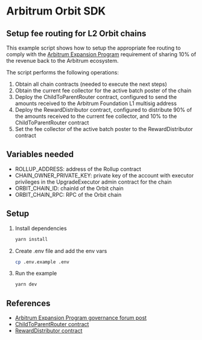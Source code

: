 # Arbitrum Orbit SDK

## Setup fee routing for L2 Orbit chains

This example script shows how to setup the appropriate fee routing to comply with the [Arbitrum Expansion Program](https://forum.arbitrum.foundation/t/the-arbitrum-expansion-program-and-developer-guild/20722) requirement of sharing 10% of the revenue back to the Arbitrum ecosystem.

The script performs the following operations:

1. Obtain all chain contracts (needed to execute the next steps)
2. Obtain the current fee collector for the active batch poster of the chain
3. Deploy the ChildToParentRouter contract, configured to send the amounts received to the Arbitrum Foundation L1 multisig address
4. Deploy the RewardDistributor contract, configured to distribute 90% of the amounts received to the current fee collector, and 10% to the ChildToParentRouter contract
5. Set the fee collector of the active batch poster to the RewardDistributor contract

## Variables needed

- ROLLUP_ADDRESS: address of the Rollup contract
- CHAIN_OWNER_PRIVATE_KEY: private key of the account with executor privileges in the UpgradeExecutor admin contract for the chain
- ORBIT_CHAIN_ID: chainId of the Orbit chain
- ORBIT_CHAIN_RPC: RPC of the Orbit chain

## Setup

1. Install dependencies

   ```bash
   yarn install
   ```

2. Create .env file and add the env vars

   ```bash
   cp .env.example .env
   ```

3. Run the example
   ```bash
   yarn dev
   ```

## References

- [Arbitrum Expansion Program governance forum post](https://forum.arbitrum.foundation/t/the-arbitrum-expansion-program-and-developer-guild/20722)
- [ChildToParentRouter contract](https://github.com/OffchainLabs/fund-distribution-contracts/blob/main/src/FeeRouter/ChildToParentRewardRouter.sol)
- [RewardDistributor contract](https://github.com/OffchainLabs/fund-distribution-contracts/blob/main/src/RewardDistributor.sol)
